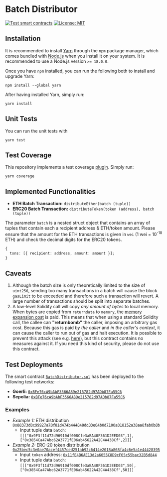 # Batch Distributor

[![Test smart contracts](https://github.com/pcaversaccio/batch-distributor/actions/workflows/test-contracts.yml/badge.svg)](https://github.com/pcaversaccio/batch-distributor/actions/workflows/test-contracts.yml)
[![License: MIT](https://img.shields.io/badge/License-MIT-blue.svg)](https://opensource.org/license/mit/)

## Installation

It is recommended to install [Yarn](https://classic.yarnpkg.com) through the `npm` package manager, which comes bundled with [Node.js](https://nodejs.org/en) when you install it on your system. It is recommended to use a Node.js version `>= 18.0.0`.

Once you have `npm` installed, you can run the following both to install and upgrade Yarn:

```console
npm install --global yarn
```

After having installed Yarn, simply run:

```console
yarn install
```

## Unit Tests

You can run the unit tests with

```console
yarn test
```

## Test Coverage

This repository implements a test coverage [plugin](https://github.com/sc-forks/solidity-coverage). Simply run:

```console
yarn coverage
```

## Implemented Functionalities

- **ETH Batch Transaction:** `distributeEther(batch (tuple))`
- **ERC20 Batch Transaction:** `distributeToken(token (address), batch (tuple))`

The parameter `batch` is a nested struct object that contains an array of tuples that contain each a recipient address & ETH/token amount. Please ensure that the amount for the ETH transactions is given in `wei` (1 wei = 10<sup>-18</sup> ETH) and check the decimal digits for the ERC20 tokens.

```typescript
{
  txns: [{ recipient: address, amount: amount }];
}
```

## Caveats

1. Although the batch size is only theoretically limited to the size of `uint256`, sending too many transactions in a batch will cause the block `gasLimit` to be exceeded and therefore such a transaction will revert. A large number of transactions should be split into separate batches.
2. A low-level Solidity call will copy _any amount of bytes_ to local memory. When bytes are copied from `returndata` to `memory`, the [memory expansion cost](https://ethereum.stackexchange.com/questions/92546/what-is-expansion-cost) is paid. This means that when using a standard Solidity call, the callee can **"returnbomb"** the caller, imposing an arbitrary gas cost. Because this gas is paid _by the caller_ and _in the caller's context_, it can cause the caller to run out of gas and halt execution. It is possible to prevent this attack (see e.g. [here](https://github.com/nomad-xyz/ExcessivelySafeCall)), but this contract contains no measures against it. If you need this kind of security, please do not use this contract.

## Test Deployments

The smart contract [`BatchDistributor.sol`](./contracts/BatchDistributor.sol) has been deployed to the following test networks:

- **Goerli:** [`0xBFe76cA9bAbF3566A89e215782d97ADb87Fa55C6`](https://goerli.etherscan.io/address/0xBFe76cA9bAbF3566A89e215782d97ADb87Fa55C6)
- **Sepolia:** [`0xBFe76cA9bAbF3566A89e215782d97ADb87Fa55C6`](https://sepolia.etherscan.io/address/0xBFe76cA9bAbF3566A89e215782d97ADb87Fa55C6)

### Examples

- _Example 1:_ ETH distribution [`0x88373d0c99927a70f81d474b444848dd83e04b0d7100a018152a38aa8fab0b8b`](https://goerli.etherscan.io/tx/0x88373d0c99927a70f81d474b444848dd83e04b0d7100a018152a38aa8fab0b8b)
  - Input tuple data `batch`: `[[["0x9F3f11d72d96910df008Cfe3aBA40F361D2EED03",1],["0x3854Ca47Abc62A3771fE06ab45622A42C4A438Cf",2]]]`
- _Example 2:_ ERC-20 token distribution [`0x25bec5c3e0ae70acef4457ced251ab92c6414e2018a868fa4c6e5a1e44428395`](https://goerli.etherscan.io/tx/0x25bec5c3e0ae70acef4457ced251ab92c6414e2018a868fa4c6e5a1e44428395)
  - Input `token` address: [`0x11fE4B6AE13d2a6055C8D9cF65c55bac32B5d844`](https://goerli.etherscan.io/address/0x11fE4B6AE13d2a6055C8D9cF65c55bac32B5d844)
  - Input tuple data `batch`: `[[["0x9F3f11d72d96910df008Cfe3aBA40F361D2EED03",50],["0x3854Ca47Abc62A3771fE06ab45622A42C4A438Cf",50]]]`

